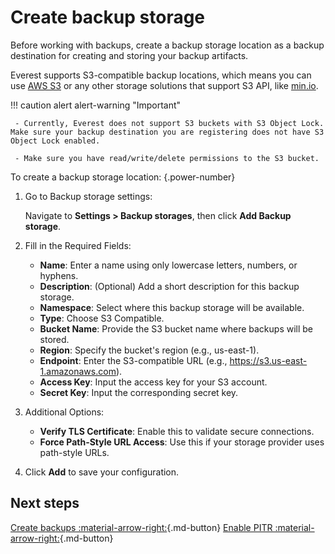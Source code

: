 # Create backup storage

Before working with backups, create a backup storage location as a backup destination for creating and storing your backup artifacts.  

Everest supports S3-compatible backup locations, which means you can use [AWS S3](https://aws.amazon.com/s3/) or any other storage solutions that support S3 API, like [min.io](https://min.io/).

!!! caution alert alert-warning "Important"

     - Currently, Everest does not support S3 buckets with S3 Object Lock. Make sure your backup destination you are registering does not have S3 Object Lock enabled.

     - Make sure you have read/write/delete permissions to the S3 bucket.

To create a backup storage location:
{.power-number}

1. Go to Backup storage settings:

    Navigate to <i class="uil uil-cog"></i> **Settings > Backup storages**, then click **Add Backup storage**.

2. Fill in the Required Fields:

      - **Name**: Enter a name using only lowercase letters, numbers, or hyphens.
      - **Description**: (Optional) Add a short description for this backup storage.
      - **Namespace**: Select where this backup storage will be available.
      - **Type**: Choose S3 Compatible.
      - **Bucket Name**: Provide the S3 bucket name where backups will be stored.
      - **Region**: Specify the bucket's region (e.g., us-east-1).
      - **Endpoint**: Enter the S3-compatible URL (e.g., https://s3.us-east-1.amazonaws.com).
      - **Access Key**: Input the access key for your S3 account.
      - **Secret Key**: Input the corresponding secret key.

3. Additional Options:
      - **Verify TLS Certificate**: Enable this to validate secure connections.
      - **Force Path-Style URL Access**: Use this if your storage provider uses path-style URLs.

4. Click **Add** to save your configuration.


## Next steps

[Create backups :material-arrow-right:](../../createBackups/CreateOnDemand.md){.md-button}
[Enable PITR :material-arrow-right:](../../createBackups/EnablePITR.md){.md-button}